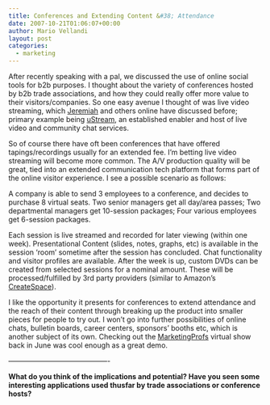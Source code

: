 ```yaml
---
title: Conferences and Extending Content &#38; Attendance
date: 2007-10-21T01:06:07+00:00
author: Mario Vellandi
layout: post
categories:
  - marketing
---
```

After recently speaking with a pal, we discussed the use of online social tools for b2b purposes. I thought about the variety of conferences hosted by b2b trade associations, and how they could really offer more value to their visitors/companies. So one easy avenue I thought of was live video streaming, which [Jeremiah](http://www.web-strategist.com/blog/ "Jeremiah Owyang's blog") and others online have discussed before; primary example being [uStream](http://www.ustream.tv/ "uStream.tv"), an established enabler and host of live video and community chat services.

So of course there have oft been conferences that have offered tapings/recordings usually for an extended fee. I&#8217;m betting live video streaming will become more common. The A/V production quality will be great, tied into an extended communication tech platform that forms part of the online visitor experience. I see a possible scenario as follows:

A company is able to send 3 employees to a conference, and decides to purchase 8 virtual seats. Two senior managers get all day/area passes; Two departmental managers get 10-session packages; Four various employees get 6-session packages.

Each session is live streamed and recorded for later viewing (within one week). Presentational Content (slides, notes, graphs, etc) is available in the session &#8216;room&#8217; sometime after the session has concluded. Chat functionality and visitor profiles are available. After the week is up, custom DVDs can be created from selected sessions for a nominal amount. These will be processed/fulfilled by 3rd party providers (similar to Amazon&#8217;s [CreateSpace](http://www.createspace.com "CreateSpace website")).

I like the opportunity it presents for conferences to extend attendance and the reach of their content through breaking up the product into smaller pieces for people to try out. I won&#8217;t go into further possibilities of online chats, bulletin boards, career centers, sponsors&#8217; booths etc, which is another subject of its own. Checking out the [MarketingProfs](http://www.marketingprofs.com "MarketingProfs website") virtual show back in June was cool enough as a great demo.

&#8212;&#8212;&#8212;&#8212;&#8212;&#8212;&#8212;&#8212;&#8212;&#8212;&#8212;&#8212;&#8212;&#8212;-

**What do you think of the implications and potential? Have you seen some interesting applications used thusfar by trade associations or conference hosts?**

